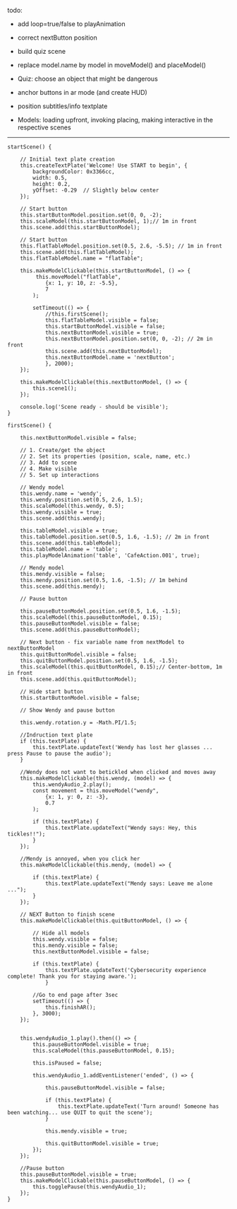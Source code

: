 todo:

- add loop=true/false to playAnimation
- correct nextButton position
- build quiz scene
- replace model.name by model in moveModel() and placeModel()
 
- Quiz: choose an object that might be dangerous 
- anchor buttons in ar mode (and create HUD)
- position subtitles/info textplate
- Models: loading upfront, invoking placing, making interactive in the respective scenes




------------------------------------

    startScene() {  

        // Initial text plate creation
        this.createTextPlate('Welcome! Use START to begin', {
            backgroundColor: 0x3366cc,
            width: 0.5,
            height: 0.2,
            yOffset: -0.29  // Slightly below center
        });    
        
        // Start button
        this.startButtonModel.position.set(0, 0, -2); 
        this.scaleModel(this.startButtonModel, 1);// 1m in front
        this.scene.add(this.startButtonModel);  
        
        // Start button
        this.flatTableModel.position.set(0.5, 2.6, -5.5); // 1m in front
        this.scene.add(this.flatTableModel);
        this.flatTableModel.name = "flatTable"; 
            
        this.makeModelClickable(this.startButtonModel, () => {
             this.moveModel("flatTable", 
                {x: 1, y: 10, z: -5.5},  
                7                   
            );  

            setTimeout(() => {
                //this.firstScene();
                this.flatTableModel.visible = false;
                this.startButtonModel.visible = false;
                this.nextButtonModel.visible = true;
                this.nextButtonModel.position.set(0, 0, -2); // 2m in front
                this.scene.add(this.nextButtonModel);
                this.nextButtonModel.name = 'nextButton';
                }, 2000);
        });        
        
        this.makeModelClickable(this.nextButtonModel, () => {
            this.scene1();
        });    
        
        console.log('Scene ready - should be visible');
    }    
    
    firstScene() {      

        this.nextButtonModel.visible = false;

        // 1. Create/get the object
        // 2. Set its properties (position, scale, name, etc.)
        // 3. Add to scene
        // 4. Make visible
        // 5. Set up interactions

        // Wendy model
        this.wendy.name = 'wendy';                   
        this.wendy.position.set(0.5, 2.6, 1.5);    
        this.scaleModel(this.wendy, 0.5);          
        this.wendy.visible = true;               
        this.scene.add(this.wendy); 
        
        this.tableModel.visible = true;
        this.tableModel.position.set(0.5, 1.6, -1.5); // 2m in front
        this.scene.add(this.tableModel);
        this.tableModel.name = 'table';         
        this.playModelAnimation('table', 'CafeAction.001', true);      

        // Mendy model
        this.mendy.visible = false;
        this.mendy.position.set(0.5, 1.6, -1.5); // 1m behind
        this.scene.add(this.mendy);
        
        // Pause button
       
        this.pauseButtonModel.position.set(0.5, 1.6, -1.5);
        this.scaleModel(this.pauseButtonModel, 0.15);
        this.pauseButtonModel.visible = false;
        this.scene.add(this.pauseButtonModel);
        
        // Next button - fix variable name from nextModel to nextButtonModel
        this.quitButtonModel.visible = false;
        this.quitButtonModel.position.set(0.5, 1.6, -1.5); 
        this.scaleModel(this.quitButtonModel, 0.15);// Center-bottom, 1m in front
        this.scene.add(this.quitButtonModel);
                    
        // Hide start button
        this.startButtonModel.visible = false;       
        
        // Show Wendy and pause button
       
        this.wendy.rotation.y = -Math.PI/1.5;   
             
        //Indruction text plate
        if (this.textPlate) {
            this.textPlate.updateText('Wendy has lost her glasses ... press Pause to pause the audio');
        }
       
        //Wendy does not want to betickled when clicked and moves away
        this.makeModelClickable(this.wendy, (model) => {            
            this.wendyAudio_2.play();
            const movement = this.moveModel("wendy", 
                {x: 1, y: 0, z: -3},  
                0.7                   
            );            
            
            if (this.textPlate) {
                this.textPlate.updateText("Wendy says: Hey, this tickles!!");               
            }            
        });

        //Mendy is annoyed, when you click her
        this.makeModelClickable(this.mendy, (model) => {
                      
            if (this.textPlate) {
                this.textPlate.updateText("Mendy says: Leave me alone ...");
            }     
        });

        // NEXT Button to finish scene
        this.makeModelClickable(this.quitButtonModel, () => {
            
            // Hide all models
            this.wendy.visible = false;
            this.mendy.visible = false;
            this.nextButtonModel.visible = false;
                        
            if (this.textPlate) {
                this.textPlate.updateText('Cybersecurity experience complete! Thank you for staying aware.');
                }
            
            //Go to end page after 3sec
            setTimeout(() => {
                this.finishAR();
            }, 3000);
        });
        
        
        this.wendyAudio_1.play().then(() => {          
            this.pauseButtonModel.visible = true;
            this.scaleModel(this.pauseButtonModel, 0.15);
            
            this.isPaused = false;       
           
            this.wendyAudio_1.addEventListener('ended', () => {
                
                this.pauseButtonModel.visible = false;
                           
                if (this.textPlate) {
                    this.textPlate.updateText('Turn around! Someone has been watching... use QUIT to quit the scene');
                }                
                
                this.mendy.visible = true;                
               
                this.quitButtonModel.visible = true;
            });       
        });

        //Pause button
        this.pauseButtonModel.visible = true;
        this.makeModelClickable(this.pauseButtonModel, () => {
            this.togglePause(this.wendyAudio_1);
        });
    }